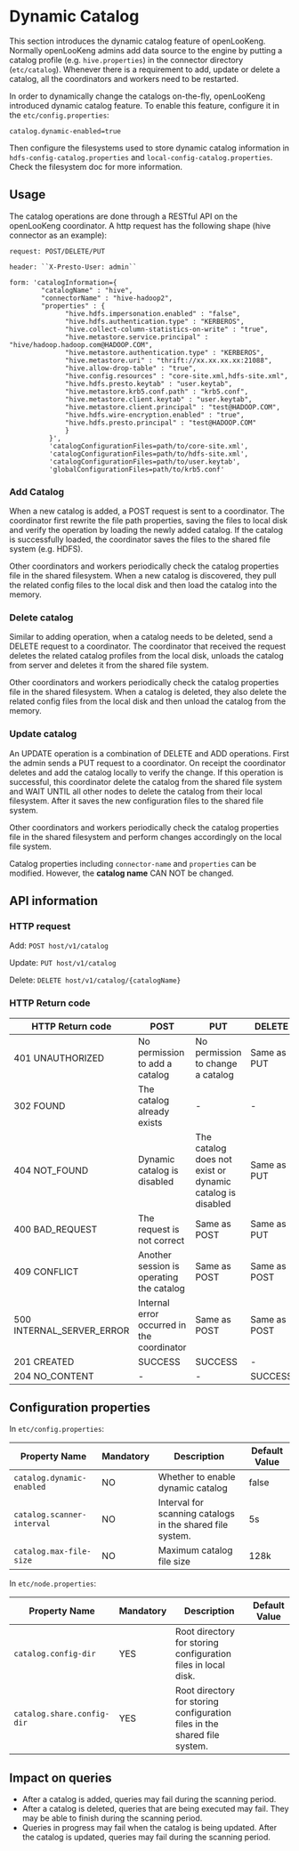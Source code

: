 # Dynamic Catalog

This section introduces the dynamic catalog feature of openLooKeng. Normally openLooKeng admins add data source to the engine by putting a catalog profile (e.g. `hive.properties`) in the connector directory (`etc/catalog`). Whenever there is a requirement to add, update or delete a catalog, all the coordinators and workers need to be restarted.

In order to dynamically change the catalogs on-the-fly, openLooKeng introduced dynamic catalog feature. To enable this feature, configure it in the `etc/config.properties`:

    catalog.dynamic-enabled=true

Then configure the filesystems used to store dynamic catalog information in `hdfs-config-catalog.properties`
and `local-config-catalog.properties`. Check the filesystem doc for more information.

## Usage

The catalog operations are done through a RESTful API on the openLooKeng coordinator. A http request has the following shape (hive connector as an example):

    request: POST/DELETE/PUT
    
    header: ``X-Presto-User: admin``
    
    form: 'catalogInformation={
            "catalogName" : "hive",
            "connectorName" : "hive-hadoop2",
            "properties" : {
                  "hive.hdfs.impersonation.enabled" : "false",
                  "hive.hdfs.authentication.type" : "KERBEROS",
                  "hive.collect-column-statistics-on-write" : "true",
                  "hive.metastore.service.principal" : "hive/hadoop.hadoop.com@HADOOP.COM",
                  "hive.metastore.authentication.type" : "KERBEROS",
                  "hive.metastore.uri" : "thrift://xx.xx.xx.xx:21088",
                  "hive.allow-drop-table" : "true",
                  "hive.config.resources" : "core-site.xml,hdfs-site.xml",
                  "hive.hdfs.presto.keytab" : "user.keytab",
                  "hive.metastore.krb5.conf.path" : "krb5.conf",
                  "hive.metastore.client.keytab" : "user.keytab",
                  "hive.metastore.client.principal" : "test@HADOOP.COM",
                  "hive.hdfs.wire-encryption.enabled" : "true",
                  "hive.hdfs.presto.principal" : "test@HADOOP.COM"
                  }
              }',
              'catalogConfigurationFiles=path/to/core-site.xml',
              'catalogConfigurationFiles=path/to/hdfs-site.xml',
              'catalogConfigurationFiles=path/to/user.keytab',
              'globalConfigurationFiles=path/to/krb5.conf'

### Add Catalog

When a new catalog is added, a POST request is sent to a coordinator. The coordinator first rewrite the file path properties, saving the files to local disk and verify the operation by loading the newly added catalog. If the catalog is successfully loaded, the coordinator saves the files to the shared file system (e.g. HDFS).

Other coordinators and workers periodically check the catalog properties file in the shared filesystem. When a new catalog is discovered, they pull the related config files to the local disk and then load the catalog into the memory.

### Delete catalog

Similar to adding operation, when a catalog needs to be deleted, send a DELETE request to a coordinator. The coordinator that received the request deletes the related catalog profiles from the local disk, unloads the catalog from server and deletes it from the shared file system.

Other coordinators and workers periodically check the catalog properties file in the shared filesystem. When a catalog is deleted, they also delete the related config files from the local disk and then unload the catalog from the memory.

### Update catalog

An UPDATE operation is a combination of DELETE and ADD operations. First the admin sends a PUT request to a coordinator. On receipt the coordinator deletes and add the catalog locally to verify the change. If this operation is successful, this coordinator delete the catalog from the shared file system and WAIT UNTIL all other nodes to delete the catalog from their local filesystem. After it saves the new configuration files to the shared file system.

Other coordinators and workers periodically check the catalog properties file in the shared filesystem and perform changes accordingly on the local file system.

Catalog properties including ``connector-name`` and ``properties`` can be modified. However, the **catalog name** CAN NOT be changed.

## API information

### HTTP request

Add: `POST host/v1/catalog`

Update: `PUT host/v1/catalog`

Delete: `DELETE host/v1/catalog/{catalogName}`

### HTTP Return code

| HTTP Return code          | POST                                       | PUT                                                       | DELETE       |
|---------------------------|--------------------------------------------|-----------------------------------------------------------|--------------|
| 401 UNAUTHORIZED          | No permission to add a catalog             | No permission to change a catalog                         | Same as PUT  |
| 302 FOUND                 | The catalog already exists                 | -                                                         | -            |
| 404 NOT_FOUND             | Dynamic catalog is disabled                | The catalog does not exist or dynamic catalog is disabled | Same as PUT  |
| 400 BAD_REQUEST           | The request is not correct                 | Same as POST                                              | Same as PUT  |
| 409 CONFLICT              | Another session is operating the catalog   | Same as POST                                              | Same as POST |
| 500 INTERNAL_SERVER_ERROR | Internal error occurred in the coordinator | Same as POST                                              | Same as POST |
| 201 CREATED               | SUCCESS                                    | SUCCESS                                                   | -            |
| 204 NO_CONTENT            | -                                          | -                                                         | SUCCESS      |

## Configuration properties

In `etc/config.properties`:

| Property Name              | Mandatory | Description                                               | Default Value |
|----------------------------|-----------|-----------------------------------------------------------|---------------|
| `catalog.dynamic-enabled`  | NO        | Whether to enable dynamic catalog                         | false         |
| `catalog.scanner-interval` | NO        | Interval for scanning catalogs in the shared file system. | 5s            |
| `catalog.max-file-size`    | NO        | Maximum catalog file size                                 | 128k          |

In `etc/node.properties`:

| Property Name              | Mandatory | Description                                                               | Default Value |
|----------------------------|-----------|---------------------------------------------------------------------------|---------------|
| `catalog.config-dir`       | YES       | Root directory for storing configuration files in local disk.             |               |
| `catalog.share.config-dir` | YES       | Root directory for storing configuration files in the shared file system. |               |

## Impact on queries

- After a catalog is added, queries may fail during the scanning period.
- After a catalog is deleted, queries that are being executed may fail. They may be able to finish during the scanning period.
- Queries in progress may fail when the catalog is being updated. After the catalog is updated, queries may fail during the scanning period.

